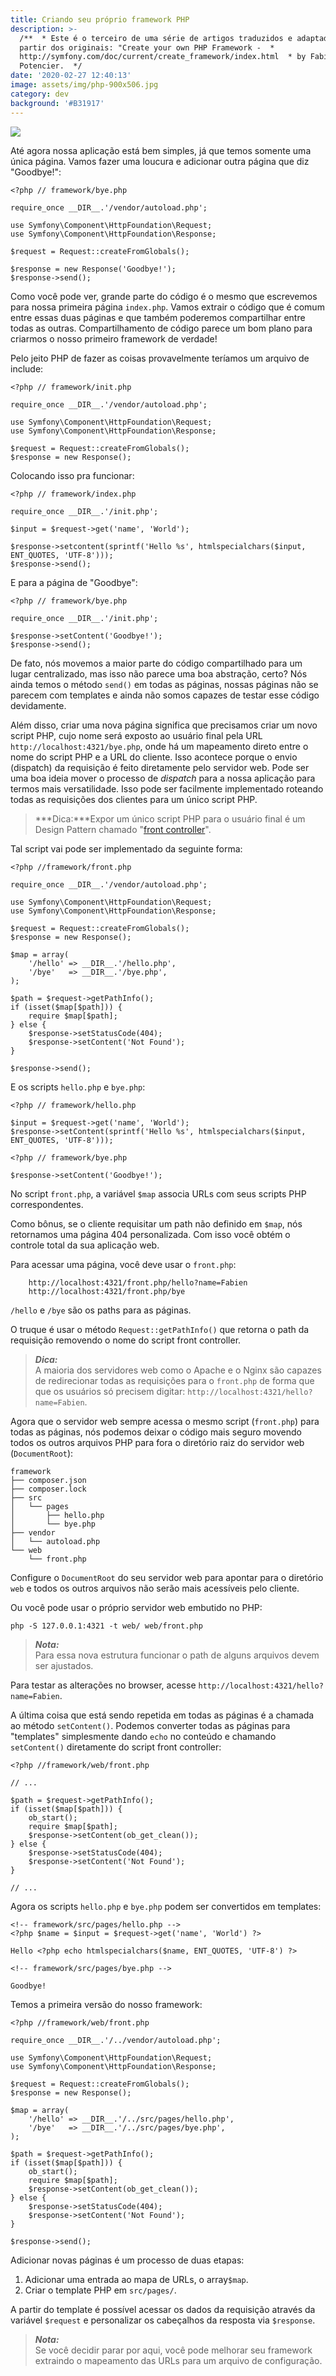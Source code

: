 ```yaml
---
title: Criando seu próprio framework PHP
description: >-
  /**  * Este é o terceiro de uma série de artigos traduzidos e adaptados  * a
  partir dos originais: "Create your own PHP Framework -  *
  http://symfony.com/doc/current/create_framework/index.html  * by Fabien
  Potencier.  */
date: '2020-02-27 12:40:13'
image: assets/img/php-900x506.jpg
category: dev
background: '#B31917'
---
```

![](assets/img/php-900x506.jpg)

<!--StartFragment-->

Até agora nossa aplicação está bem simples, já que temos somente uma única página. Vamos fazer uma loucura e adicionar outra página que diz "Goodbye!":

<!--EndFragment-->

```
<?php // framework/bye.php

require_once __DIR__.'/vendor/autoload.php';

use Symfony\Component\HttpFoundation\Request;
use Symfony\Component\HttpFoundation\Response;

$request = Request::createFromGlobals();

$response = new Response('Goodbye!');
$response->send();
```

<!--StartFragment-->

Como você pode ver, grande parte do código é o mesmo que escrevemos para nossa primeira página `index.php`. Vamos extrair o código que é comum entre essas duas páginas e que também poderemos compartilhar entre todas as outras. Compartilhamento de código parece um bom plano para criarmos o nosso primeiro framework de verdade!

Pelo jeito PHP de fazer as coisas provavelmente teríamos um arquivo de include:

<!--EndFragment-->

```
<?php // framework/init.php

require_once __DIR__.'/vendor/autoload.php';

use Symfony\Component\HttpFoundation\Request;
use Symfony\Component\HttpFoundation\Response;

$request = Request::createFromGlobals();
$response = new Response();
```

<!--StartFragment-->

Colocando isso pra funcionar:

<!--EndFragment-->

```
<?php // framework/index.php

require_once __DIR__.'/init.php';

$input = $request->get('name', 'World');

$response->setcontent(sprintf('Hello %s', htmlspecialchars($input, ENT_QUOTES, 'UTF-8')));
$response->send();
```

<!--StartFragment-->

E para a página de "Goodbye":

<!--EndFragment-->

```
<?php // framework/bye.php

require_once __DIR__.'/init.php';

$response->setContent('Goodbye!');
$response->send();
```

<!--StartFragment-->

De fato, nós movemos a maior parte do código compartilhado para um lugar centralizado, mas isso não parece uma boa abstração, certo? Nós ainda temos o método `send()` em todas as páginas, nossas páginas não se parecem com templates e ainda não somos capazes de testar esse código devidamente.

Além disso, criar uma nova página significa que precisamos criar um novo script PHP, cujo nome será exposto ao usuário final pela URL `http://localhost:4321/bye.php`, onde há um mapeamento direto entre o nome do script PHP e a URL do cliente. Isso acontece porque o envio (dispatch) da requisição é feito diretamente pelo servidor web. Pode ser uma boa ideia mover o processo de *dispatch* para a nossa aplicação para termos mais versatilidade. Isso pode ser facilmente implementado roteando todas as requisições dos clientes para um único script PHP.

> ***Dica:***Expor um único script PHP para o usuário final é um Design Pattern chamado "[front controller](http://symfony.com/doc/current/introduction/from_flat_php_to_symfony2.html#from-flat-php-front-controller)".

Tal script vai pode ser implementado da seguinte forma:

<!--EndFragment-->

```
<?php //framework/front.php

require_once __DIR__.'/vendor/autoload.php';

use Symfony\Component\HttpFoundation\Request;
use Symfony\Component\HttpFoundation\Response;

$request = Request::createFromGlobals();
$response = new Response();

$map = array(
    '/hello' => __DIR__.'/hello.php',
    '/bye'   => __DIR__.'/bye.php',
);

$path = $request->getPathInfo();
if (isset($map[$path])) {
    require $map[$path];
} else {
    $response->setStatusCode(404);
    $response->setContent('Not Found');
}

$response->send();
```

<!--StartFragment-->

E os scripts `hello.php` e `bye.php`:

<!--EndFragment-->

```
<?php // framework/hello.php

$input = $request->get('name', 'World');
$response->setContent(sprintf('Hello %s', htmlspecialchars($input, ENT_QUOTES, 'UTF-8')));
```

```
<?php // framework/bye.php

$response->setContent('Goodbye!');
```

<!--StartFragment-->

No script `front.php`, a variável `$map` associa URLs com seus scripts PHP correspondentes.

Como bônus, se o cliente requisitar um path não definido em `$map`, nós retornamos uma página 404 personalizada. Com isso você obtém o controle total da sua aplicação web.

Para acessar uma página, você deve usar o `front.php`:

<!--EndFragment-->

```
    http://localhost:4321/front.php/hello?name=Fabien
    http://localhost:4321/front.php/bye
```

<!--StartFragment-->

`/hello` e `/bye` são os paths para as páginas.

O truque é usar o método `Request::getPathInfo()` que retorna o path da requisição removendo o nome do script front controller.

> ***Dica:***\
> A maioria dos servidores web como o Apache e o Nginx são capazes de redirecionar todas as requisições para o `front.php` de forma que que os usuários só precisem digitar: `http://localhost:4321/hello?name=Fabien`.

Agora que o servidor web sempre acessa o mesmo script (`front.php`) para todas as páginas, nós podemos deixar o código mais seguro movendo todos os outros arquivos PHP para fora o diretório raiz do servidor web (`DocumentRoot`):

<!--EndFragment-->

```
framework
├── composer.json
├── composer.lock
├── src
│   └── pages
│       ├── hello.php
│       └── bye.php
├── vendor
│   └── autoload.php
└── web
    └── front.php
```

<!--StartFragment-->

Configure o `DocumentRoot` do seu servidor web para apontar para o diretório `web` e todos os outros arquivos não serão mais acessíveis pelo cliente.

Ou você pode usar o próprio servidor web embutido no PHP:

<!--EndFragment-->

```
php -S 127.0.0.1:4321 -t web/ web/front.php
```

<!--StartFragment-->

> ***Nota:***\
> Para essa nova estrutura funcionar o path de alguns arquivos devem ser ajustados.

Para testar as alterações no browser, acesse `http://localhost:4321/hello?name=Fabien`.

A última coisa que está sendo repetida em todas as páginas é a chamada ao método `setContent()`. Podemos converter todas as páginas para "templates" simplesmente dando `echo` no conteúdo e chamando `setContent()` diretamente do script front controller:

<!--EndFragment-->

```
<?php //framework/web/front.php

// ...

$path = $request->getPathInfo();
if (isset($map[$path])) {
    ob_start();
    require $map[$path];
    $response->setContent(ob_get_clean());
} else {
    $response->setStatusCode(404);
    $response->setContent('Not Found');
}

// ...
```

<!--StartFragment-->

Agora os scripts `hello.php` e `bye.php` podem ser convertidos em templates:

<!--EndFragment-->

```
<!-- framework/src/pages/hello.php -->
<?php $name = $input = $request->get('name', 'World') ?>

Hello <?php echo htmlspecialchars($name, ENT_QUOTES, 'UTF-8') ?>
```

```
<!-- framework/src/pages/bye.php -->

Goodbye!
```

<!--StartFragment-->

Temos a primeira versão do nosso framework:

<!--EndFragment-->

```
<?php //framework/web/front.php

require_once __DIR__.'/../vendor/autoload.php';

use Symfony\Component\HttpFoundation\Request;
use Symfony\Component\HttpFoundation\Response;

$request = Request::createFromGlobals();
$response = new Response();

$map = array(
    '/hello' => __DIR__.'/../src/pages/hello.php',
    '/bye'   => __DIR__.'/../src/pages/bye.php',
);

$path = $request->getPathInfo();
if (isset($map[$path])) {
    ob_start();
    require $map[$path];
    $response->setContent(ob_get_clean());
} else {
    $response->setStatusCode(404);
    $response->setContent('Not Found');
}

$response->send();
```

<!--StartFragment-->

Adicionar novas páginas é um processo de duas etapas:

1. Adicionar uma entrada ao mapa de URLs, o array`$map`.
2. Criar o template PHP em `src/pages/`.

A partir do template é possível acessar os dados da requisição através da variável `$request` e personalizar os cabeçalhos da resposta via `$response`.

> ***Nota:***\
> Se você decidir parar por aqui, você pode melhorar seu framework extraindo o mapeamento das URLs para um arquivo de configuração.

<!--EndFragment-->
